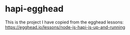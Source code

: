 # hapi-egghead
This is the project I have copied from the egghead lessons: https://egghead.io/lessons/node-js-hapi-js-up-and-running
